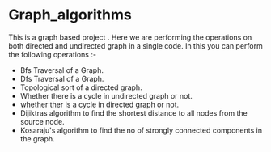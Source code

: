# Graph_algorithms
This is a graph based project .
Here we are performing the operations on both directed and undirected graph in a single code.
In this you can perform the following operations :-
- Bfs Traversal of a Graph.
- Dfs Traversal of a Graph.
- Topological sort of a directed graph. 
- Whether there is a cycle in undirected graph or not. 
- whether ther is a cycle in directed graph or not.
- Dijiktras algorithm to find the shortest distance to all nodes from the source node. 
- Kosaraju's algorithm to find the no of strongly connected components in the graph.


